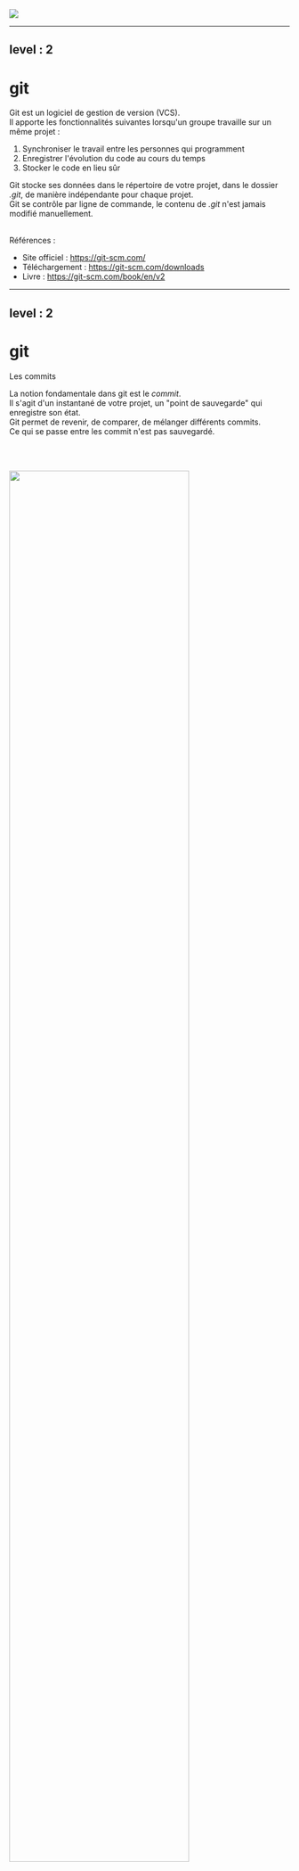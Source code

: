 <div class="title">
    <img src="/git.svg">
</div>

---
level : 2
---

# git
<div></div>
<p>
Git est un logiciel de gestion de version (VCS). <br>
Il apporte les fonctionnalités suivantes lorsqu'un groupe travaille sur un même projet :
</p>

1. Synchroniser le travail entre les personnes qui programment
2. Enregistrer l'évolution du code au cours du temps
3. Stocker le code en lieu sûr

Git stocke ses données dans le répertoire de votre projet, dans le dossier *.git*, de manière indépendante pour chaque projet.   
Git se contrôle par ligne de commande, le contenu de *.git* n'est jamais modifié manuellement.
<br><br>

Références :

- Site officiel : https://git-scm.com/
- Téléchargement : https://git-scm.com/downloads
- Livre : https://git-scm.com/book/en/v2

---
level : 2
---

# git
Les commits

La notion fondamentale dans git est le *commit*.  
Il s'agit d'un instantané de votre projet, un "point de sauvegarde" qui enregistre son état.   
Git permet de revenir, de comparer, de mélanger différents commits.   
Ce qui se passe entre les commit n'est pas sauvegardé.

<br><br>

<img src="/git/git01.svg" width="80%">


---
level : 2
---
# git
Les commits

Dans un projet, pour indiquer à git qu'un fichier doit être *tracké* (pris en compte), utiliser la commande :
```
git add <chemin_vers_le_fichier>
```

Un commit est fait avec la commande :
```
git commit -am "Message"
```

Git créé alors un nouveau commit   
- L'option *-a* prends tous les fichiers trackés modifiés   
- L'option *-m* indique le message du commit. Il s'agit d'un texte décrivant ce qui a été modifié dans ce commit.   

Si l'option *-m* n'est pas précisée, git ouvrira un éditeur de texte pour entrer le message de commit

---
level : 2
---
# git
Le clonage

Pour travailler sur un projet existant, il faut d'abord le copier en local sur sa machine. On appelle cela le *clonage*.
La commande est :
```
git clone <url_du_projet_distant>
```

Git créé alors un dossier contenant tout le projet.

Le projets sont stockés dans un dépôt (*repository*) distant. Il existe plusieurs fournisseurs de stockage : GitHub, GitLab, ou des stockages auto-hébergés tels que Gitea.

<p style="display:flex;justify-content:center;">
<img src="/git/git03.png" width="60%">
</p>

---
level : 2
---
# git
Les commits

Le workflow est donc le suivant :

<br><br>

<p style="display:flex;justify-content:center;">
<img src="/git/git02.svg" width="80%">
</p>

---
level : 2
---
# git
Push & Pull

Après plusieurs commits, il est possible d'envoyer (*push*) les changements au repository :
```
git push
```
Cela enverra tous les commits sur le repository. Ce qui n'a pas été commit ne sera pas pris en compte.

<br><br>

Pour récupérer (*pull*) la dernière version du code en ligne, si celui-ci a été modifié par quelqu'un d'autre:
```
git pull
```


<textBubble type="info">
Vous devez d'abord commit vos changements locaux avant un pull
</textBubble>

---
level : 2
---
# git
clone & commit & push & pull

Le workflow est donc le suivant :

<br><br>

<p style="display:flex;justify-content:center;">
<img src="/git/git04.svg" width="80%">
</p>



---
level : 2
---
# git
En groupe

<br><br>

<p style="display:flex;justify-content:center;">
<img src="/git/git05.svg" width="100%">
</p>

---
level : 2
---
# git
Les conflits

<style>
    .shiki span{
        color:#FF0000 !important;
    }
</style>

Supposons :
1. Alice et Bob clonent leur projet, chacun de son côté
2. Alice écrit ```div{ color:blue; }```, puis fait un commit
3. Bob écrit ```div{ color:green; }```, puis fait un commit
4. Bob push son code avec ```git push```
5. Alice push son code avec ```git push```

Que se passe-t-il chez Alice ?

```
! [rejected]        main -> main (fetch first)
error: failed to push some refs to 'https://github.com/...'
```

Alice ne peux pas push, car elle ne possède pas la dernière version du code


<div class="handout_notes">
Au moment d'executer le point 5, git effectue un push.
Mais le code présent sur le repository est plus récent que le code que possède Alice (car le code du repository contient le commit de Bob).
Git ne va jamais écraser un changement, ce serait beaucoup trop dangereux, git refuse alors de faire le push.
En pratique git indique toujours dans le message d'erreur ce qu'il est conseillé de faire. Voir slide suivante...
</div>


---
level : 2
---
# git
Les conflits

La solution : Alice doit d'abord faire un ```git pull``` pour récupérer la dernière version du code.
A ce moment, git va mélanger (*merge*) les deux versions du code, celle d'Alice et celle de Bob.

Deux cas peuvent se produire :

1. Les modification ne sont pas contradictoires, git parvient à faire automatiquement le merge

    - Alice possède alors une version du code mélangée
    - Il lui suffit de faire un ```git commit``` et un ```git push``` pour push sa nouvelle version.


---
level : 2
---
# git
Les conflits

<style>
pre{font-size:12px;}
</style>

La solution : Alice doit d'abord faire un ```git pull``` pour récupérer la dernière version du code.
A ce moment, git va mélanger (merge) les deux versions du code, celle d'Alice et celle de Bob.

Deux cas peuvent se produire :

2. Il y a conflit

<table>
    <tr>
        <td>
            Lors du pull Alice recevra un message disant :
        </td>
        <td>
            <pre>
Auto-merging style.css
CONFLICT (content): Merge conflict in style.css
Automatic merge failed; fix conflicts and then commit the result.
            </pre>
        </td>
    </tr>
    <tr>
        <td>
            Git indique les endroit de conflits sous la forme :
        </td>
        <td>
            <pre>
 <<<<<<< HEAD
 div{ color:blue; }
 =======
 div{ color: green; }
 >>>>>>> b6eeeaef7d4c17e8b7ad2b90968e2d17720ba319
            </pre>
        </td>
    </tr>
</table>

Alice devra alors résoudre le conflits manuellement, puis ```git commit```et ```git push```

<div class="handout_notes">
Git indique les conflit en commençant par la version distante du code ("incomming change") et ensuite la version locale du code ("current change").
HEAD indique quelle est la version distante. Dans ce cas il s'agit du tout dernier commit effectué dans le repository, appelé "HEAD".
"b6eeeaef7d4c17e8b7ad2b90968e2d17720ba319" indique le hash du commit. Chaque commit dans git possède un identifiant unique appelé son hash.
Ici il y a donc un conflit entre le HEAD et le commit b6eeeaef... 
</div>


---
level : 2
---
# git
Astuces

La commande ```git log``` permet de voir l'historique des commits
<br><br>

La commande ```git status``` permet de voir la liste des fichiers modifiés depuis le dernier commit
<br><br>

Si un fichier nommé ```.gitignore``` est placé à la racine d'un projet, les dossier et fichiers listés à l'intérieur ne seront jamais trackés. Cela est très pratique pour directement exclure des fichiers et des dossiers entiers qu'on ne souhaite pas synchroniser.
Il est possible d'utiliser des expressions génériques, par exemple ```*.txt``` empêchera tous les fichiers avec l'extension ```.txt``` d'être trackés.
<br><br>

<textBubble type="info">
Ce chapitre est une introduction à git, il existe de nombreuses autres fonctions qui n'ont pas été mentionnées
</textBubble>
